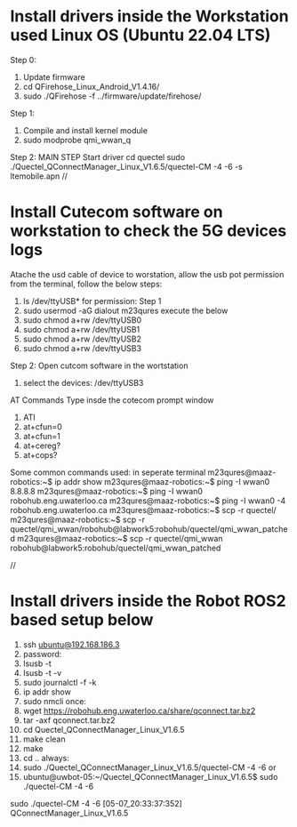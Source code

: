 # Install drivers inside the Workstation used Linux OS (Ubuntu 22.04 LTS)
Step 0:
1. Update firmware
2. cd QFirehose_Linux_Android_V1.4.16/
3. sudo ./QFirehose -f ../firmware/update/firehose/

Step 1:
1. Compile and install kernel module
2. sudo modprobe qmi_wwan_q

Step 2: MAIN STEP
Start driver
cd quectel
sudo ./Quectel_QConnectManager_Linux_V1.6.5/quectel-CM -4 -6 -s ltemobile.apn
//
# Install Cutecom software on workstation to check the 5G devices logs 
Atache the usd cable of device to worstation, allow the usb pot permission from the terminal, follow the below steps:
1. ls /dev/ttyUSB*
for permission: 
Step 1
1. sudo usermod -aG dialout m23qures 
execute the below
1. sudo chmod a+rw /dev/ttyUSB0
2. sudo chmod a+rw /dev/ttyUSB1
3. sudo chmod a+rw /dev/ttyUSB2
4. sudo chmod a+rw /dev/ttyUSB3

Step 2:
Open cutcom software in the wortstation 
1. select the devices: /dev/ttyUSB3

AT Commands Type insde the cotecom prompt window
1. ATI
2. at+cfun=0																											
3. at+cfun=1																											
4. at+cereg?																											
5. at+cops?

Some common commands used: 
in seperate terminal 
m23qures@maaz-robotics:~$ ip addr show 
m23qures@maaz-robotics:~$ ping -I wwan0 8.8.8.8
m23qures@maaz-robotics:~$ ping -I wwan0 robohub.eng.uwaterloo.ca
m23qures@maaz-robotics:~$ ping -I wwan0 -4 robohub.eng.uwaterloo.ca
m23qures@maaz-robotics:~$ scp -r quectel/
m23qures@maaz-robotics:~$ scp -r quectel/qmi_wwan/robohub@labwork5:robohub/quectel/qmi_wwan_patched
m23qures@maaz-robotics:~$ scp -r quectel/qmi_wwan robohub@labwork5:robohub/quectel/qmi_wwan_patched

//
# Install drivers inside the Robot ROS2 based setup below
1. ssh ubuntu@192.168.186.3
2. password: 
3. lsusb -t
4. lsusb -t -v
5. sudo journalctl -f -k
6. ip addr show
7. sudo nmcli
once:
8. wget https://robohub.eng.uwaterloo.ca/share/qconnect.tar.bz2
9. tar -axf qconnect.tar.bz2 
10. cd Quectel_QConnectManager_Linux_V1.6.5
11. make clean
12. make
13. cd ..
always:
14. sudo ./Quectel_QConnectManager_Linux_V1.6.5/quectel-CM -4 -6
or 
15. ubuntu@uwbot-05:~/Quectel_QConnectManager_Linux_V1.6.5$ sudo ./quectel-CM -4 -6

sudo ./quectel-CM -4 -6
[05-07_20:33:37:352] QConnectManager_Linux_V1.6.5


